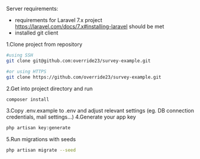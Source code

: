 Server requirements:
* requirements for Laravel 7.x project https://laravel.com/docs/7.x#installing-laravel should be met
* installed git client

1.Clone project from repository
```bash
#using SSH
git clone git@github.com:override23/survey-example.git

#or using HTTPS
git clone https://github.com/override23/survey-example.git
```
2.Get into project directory and run
```bash
composer install
```
3.Copy .env.example to .env and adjust relevant settings (eg. DB connection credentials, mail settings...)
4.Generate your app key
```bash
php artisan key:generate
```
5.Run migrations with seeds
```bash
php artisan migrate --seed
```
